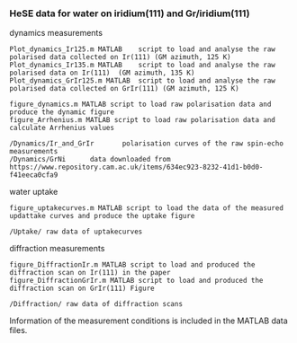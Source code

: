 ### HeSE data for water on iridium(111) and Gr/iridium(111)

dynamics measurements

	Plot_dynamics_Ir125.m MATLAB 	script to load and analyse the raw polarised data collected on Ir(111) (GM azimuth, 125 K)
	Plot_dynamics_Ir135.m MATLAB 	script to load and analyse the raw polarised data on Ir(111)  (GM azimuth, 135 K)
	Plot_dynamics_GrIr125.m MATLAB 	script to load and analyse the raw polarised data collected on GrIr(111) (GM azimuth, 125 K)
  
	figure_dynamics.m MATLAB script to load raw polarisation data and produce the dynamic figure 
	figure_Arrhenius.m MATLAB script to load raw polarisation data and calculate Arrhenius values
	
	/Dynamics/Ir_and_GrIr		polarisation curves of the raw spin-echo measurements 
	/Dynamics/GrNi		data downloaded from https://www.repository.cam.ac.uk/items/634ec923-8232-41d1-b0d0-f41eeca0cfa9
    
    
water uptake 
	
	figure_uptakecurves.m MATLAB script to load the data of the measured updattake curves and produce the uptake figure
	
	/Uptake/ raw data of uptakecurves 


diffraction measurements 

	figure_DiffractionIr.m MATLAB script to load and produced the diffraction scan on Ir(111) in the paper
	figure_DiffractionGrIr.m MATLAB script to load and produced the diffraction scan on GrIr(111) Figure
	
	/Diffraction/ raw data of diffraction scans


Information of the measurement conditions is included in the MATLAB data files. 
